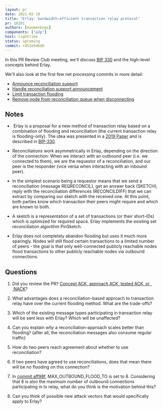 ```yaml
---
layout: pr
date: 2021-02-10
title: "Erlay: bandwidth-efficient transaction relay protocol"
pr: 18261
authors: [naumenkogs]
components: ["p2p"]
host: lightlike
status: upcoming
commit: c452e5dbd6
---
```


In this PR Review Club meeting, we'll discuss [BIP
330](https://github.com/naumenkogs/bips/blob/bip_0330_updates/bip-0330.mediawiki) and the
high-level concepts behind Erlay.

We'll also look at the first few net processing commits in more detail:

- [Announce reconciliation support](https://github.com/bitcoin-core-review-club/bitcoin/commit/6103b5cdcec775c77ac47b550bfc0b979d53b051)
- [Handle reconciliation support announcement](https://github.com/bitcoin-core-review-club/bitcoin/commit/34a485e0f1c9511fbd18cc6c0d60b6ca8929ccd9)
- [Limit transaction flooding](https://github.com/bitcoin-core-review-club/bitcoin/commit/aff98fcc1e83615b9bdff4a240898d15231d5f94)
- [Remove node from reconciliation queue when disconnecting](https://github.com/bitcoin-core-review-club/bitcoin/commit/f24c51e452ef3f7562e44422abd7b3162b0b13c8)

## Notes

-  Erlay is a proposal for a new method of transaction relay based on a
  combination of flooding and reconciliation (the current transaction relay is
  flooding-only).  The idea was presented in a [2019
  Paper](https://arxiv.org/abs/1905.10518) and is described in
  [BIP-330](https://github.com/naumenkogs/bips/blob/bip_0330_updates/bip-0330.mediawiki).

- Reconciliations work asymmetrically in Erlay, depending on the direction of
  the connection: When we interact with an outbound peer (i.e. we connected to
  them), we are the requestor of a reconciliation, and our peer is the responder
  (vice versa when interacting with an inbound peer).

- In the simplest scenario being a requestor means that we send a
  reconciliation (message REQRECONCIL), get an answer back (SKETCH), reply with
  the reconciliation differences (RECONCILDIFF) that we can extract by comparing
  our sketch with the received one.  At this point, both parties know which
  transaction their peers might require and which are known to both.

- A sketch is a representation of a set of transactions (or their short-IDs)
  which is optimized for required space. Erlay implements the existing set
  reconciliation algorithm PinSketch.

- Erlay does not completely abandon flooding but uses it much more sparingly.
  Nodes will still flood certain transactions to a limited number of peers -
  the goal is that only well-connected publicly reachable nodes flood
  transactions to other publicly reachable nodes via outbound connections.

## Questions

1. Did you review the PR? [Concept ACK, approach ACK, tested ACK, or
   NACK](https://github.com/bitcoin/bitcoin/blob/master/CONTRIBUTING.md#peer-review)?

2. What advantages does a reconciliation-based approach to transaction relay
   have over the current flooding method. What are the trade-offs?

3. Which of the existing message types participating in transaction relay will
   be sent less with Erlay? Which will be unaffected?

4. Can you explain _why_ a reconciliation-approach scales better than flooding?
   (after all, the reconciliation messages also consume regular traffic)

5. How do two peers reach agreement about whether to use reconciliation?

6. If two peers have agreed to use reconciliations, does that mean there will
   be no flooding on this connection?

7. In [commit
   aff98f](https://github.com/bitcoin/bitcoin/pull/18261/commits/aff98fcc1e83615b9bdff4a240898d15231d5f94),
   MAX_OUTBOUND_FLOOD_TO is set to 8. Considering that 8 is also the maximum
   number of outbound connections participating in tx relay, what do you think is
   the motivation behind this?

8. Can you think of possible new attack vectors that would specifically apply
   to Erlay?

<!-- TODO: After meeting, uncomment and add meeting log between the irc tags
## Meeting Log

{% irc %}
{% endirc %}
-->
